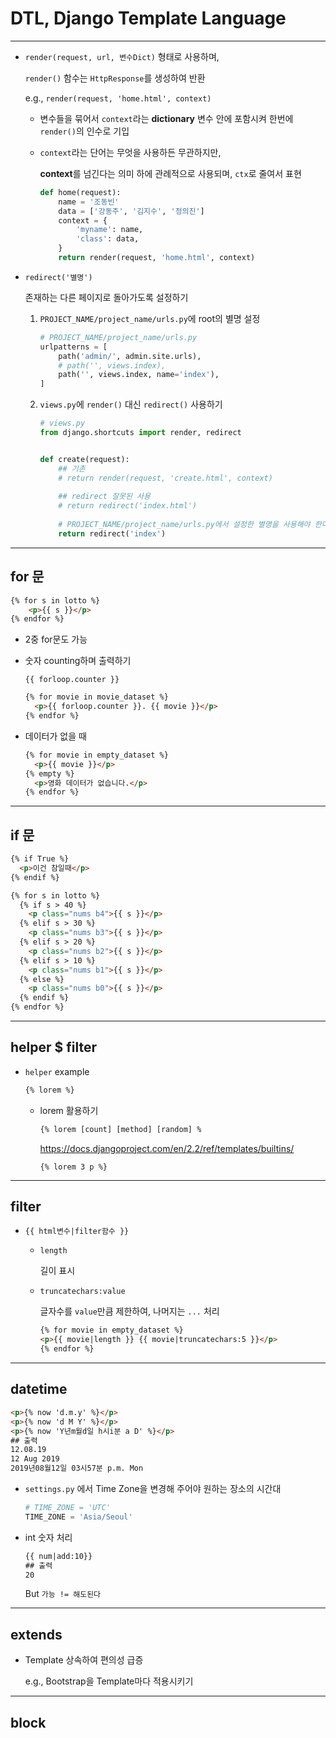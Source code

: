 # DTL, Django Template Language

---

- `render(request, url, 변수Dict)` 형태로 사용하며,

  `render()` 함수는 `HttpResponse`를 생성하여 반환

  e.g., `render(request, 'home.html', context)`

  - 변수들을 묶어서 `context`라는 **dictionary** 변수 안에 포함시켜 한번에 `render()`의 인수로 기입

  - `context`라는 단어는 무엇을 사용하든 무관하지만,

    **context**를 넘긴다는 의미 하에 관례적으로 사용되며, `ctx`로 줄여서 표현

    ```python
    def home(request):
        name = '조동빈'
        data = ['강동주', '김지수', '정의진']
        context = {
            'myname': name,
            'class': data,
        }
        return render(request, 'home.html', context)
    ```

- `redirect('별명')`

  존재하는 다른 페이지로 돌아가도록 설정하기
  
  1. `PROJECT_NAME/project_name/urls.py`에 root의 별명 설정
  
     ```python
     # PROJECT_NAME/project_name/urls.py
     urlpatterns = [
         path('admin/', admin.site.urls),
         # path('', views.index),
         path('', views.index, name='index'),
     ]
     ```
     
  2. `views.py`에 `render()` 대신 `redirect()` 사용하기
  
     ```python
     # views.py
     from django.shortcuts import render, redirect
     
     
     def create(request):
         ## 기존
         # return render(request, 'create.html', context)
         
         ## redirect 잘못된 사용
         # return redirect('index.html')
     	
         # PROJECT_NAME/project_name/urls.py에서 설정한 별명을 사용해야 한다.
         return redirect('index')
     ```

---

## for 문

```html
{% for s in lotto %}
	<p>{{ s }}</p>
{% endfor %}
```

- 2중 for문도 가능

- 숫자 counting하며 출력하기

  `{{ forloop.counter }}`

  ```html
  {% for movie in movie_dataset %}
    <p>{{ forloop.counter }}. {{ movie }}</p>
  {% endfor %}
  ```

- 데이터가 없을 때

  ```html
  {% for movie in empty_dataset %}
    <p>{{ movie }}</p>
  {% empty %}
    <p>영화 데이터가 없습니다.</p>
  {% endfor %}
  ```

---

## if 문

```html
{% if True %}
  <p>이건 참일때</p>
{% endif %}
```

```html
{% for s in lotto %}
  {% if s > 40 %}
    <p class="nums b4">{{ s }}</p>
  {% elif s > 30 %}
    <p class="nums b3">{{ s }}</p>
  {% elif s > 20 %}
    <p class="nums b2">{{ s }}</p>
  {% elif s > 10 %}
    <p class="nums b1">{{ s }}</p>
  {% else %}
    <p class="nums b0">{{ s }}</p>
  {% endif %}
{% endfor %}
```

---

## helper $ filter

- `helper` example

    ```html
    {% lorem %}
    ```

    - lorem 활용하기

        ```html
        {% lorem [count] [method] [random] %
        ```

        <https://docs.djangoproject.com/en/2.2/ref/templates/builtins/>

        ```
        {% lorem 3 p %}
        ```
    

---

## filter

- `{{ html변수|filter함수 }}`
  - `length`

    길이 표시

  - `truncatechars:value`

    글자수를 `value`만큼 제한하여, 나머지는 `...` 처리

      ```html
    {% for movie in empty_dataset %}
      <p>{{ movie|length }} {{ movie|truncatechars:5 }}</p>
    {% endfor %}
      ```

---

## datetime

```html
<p>{% now 'd.m.y' %}</p>
<p>{% now 'd M Y' %}</p>
<p>{% now 'Y년m월d일 h시i분 a D' %}</p>
## 출력
12.08.19
12 Aug 2019
2019년08월12일 03시57분 p.m. Mon
```

- `settings.py` 에서 Time Zone을 변경해 주어야 원하는 장소의 시간대

  ```python
  # TIME_ZONE = 'UTC'
  TIME_ZONE = 'Asia/Seoul'
  ```
  
- int 숫자 처리

  ```html
  {{ num|add:10}}
  ## 출력
  20
  ```

  But `가능 != 해도된다`

---

## extends

- Template 상속하여 편의성 급증

  e.g., Bootstrap을 Template마다 적용시키기

---

## block